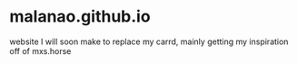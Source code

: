 # malanao.github.io
website I will soon make to replace my carrd, mainly getting my inspiration off of mxs.horse 
